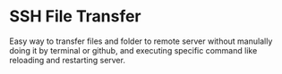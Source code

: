 # SSH File Transfer
Easy way to transfer files and folder to remote server without manulally doing it by terminal or github, and executing specific command like reloading and restarting server.
